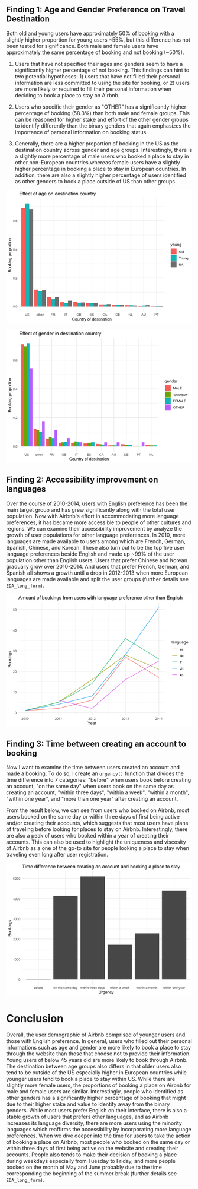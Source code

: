 ## Finding 1: Age and Gender Preference on Travel Destination

Both old and young users have approximately 50% of booking with a slightly higher proportion for young users ~55%, but this difference has not been tested for significance. Both male and female users have approximately the same percentage of booking and not booking (~50%).

1. Users that have not specified their ages and genders seem to have a significantly higher percentage of not booking. This findings can hint to two potential hypotheses: 1) users that have not filled their personal information are less committed to using the site for booking, or 2) users are more likely or required to fill their personal information when deciding to book a place to stay on Airbnb.

2. Users who specific their gender as "OTHER" has a significantly higher percentage of booking (58.3%) than both male and female groups. This can be reasoned for higher stake and effort of the other gender groups to identify differently than the binary genders that again emphasizes the importance of personal information on booking status.

3. Generally, there are a higher proportion of booking in the US as the destination country across gender and age groups. Interestingly, there is a slightly more percentage of male users who booked a place to stay in other non-European countries whereas female users have a slightly higher percentage in booking a place to stay in European countries. In addition, there are also a slightly higher percentage of users identified as other genders to book a place outside of US than other groups.

![](README_figs/README-Effect-of-age-on-destination-country-1.png)<!-- -->

![](README_figs/README-Effect-of-gender-in-destination-country-1.png)<!-- -->

## Finding 2: Accessibility improvement on languages

Over the course of 2010-2014, users with English preference has been the main target group and has grew significantly along with the total user population. Now with Airbnb's effort in accommodating more language preferences, it has became more accessible to people of other cultures and regions. We can examine their accessibility improvement by analyze the growth of user populations for other language preferences. In 2010, more languages are made available to users among which are French, German, Spanish, Chinese, and Korean. These also turn out to be the top five user language preferences beside English and made up ~99% of the user population other than English users. Users that prefer Chinese and Korean gradually grow over 2010-2014. And users that prefer French, German, and Spanish all shows a growth until a drop in 2012-2013 when more European languages are made available and split the user groups (further details see `EDA_long_form`).

![](README_figs/README-Booking-growth-across-languages-1.png)<!-- -->

## Finding 3: Time between creating an account to booking

Now I want to examine the time between users created an account and made a booking. To do so, I create an `urgency()` function that divides the time difference into 7 categories: "before" when users book before creating an account, "on the same day" when users book on the same day as creating an account, "within three days", "within a week", "within a month", "within one year", and "more than one year" after creating an account.

From the result below, we can see from users who booked on Airbnb, most users booked on the same day or within three days of first being active and/or creating their accounts, which suggests that most users have plans of traveling before looking for places to stay on Airbnb. Interestingly, there are also a peak of users who booked within a year of creating their accounts. This can also be used to highlight the uniqueness and viscosity of Airbnb as a one of the go-to site for people looking a place to stay when traveling even long after user registration.

![](README_figs/README-Time-between-creating-an-account-to-booking-1.png)<!-- -->

# Conclusion

Overall, the user demographic of Airbnb comprised of younger users and those with English preference. In general, users who filled out their personal informations such as age and gender are more likely to book a place to stay through the website than those that choose not to provide their information. Young users of below 45 years old are more likely to book through Airbnb. The destination between age groups also differs in that older users also tend to be outside of the US especially higher in European countries while younger users tend to book a place to stay within US. While there are slightly more female users, the proportions of booking a place on Airbnb for male and female users are similar. Interestingly, people who identified as other genders has a significantly higher percentage of booking that might due to their higher stake and value to identify away from the binary genders. While most users prefer English on their interface, there is also a stable growth of users that prefers other languages, and as Airbnb increases its language diversity, there are more users using the minority languages which reaffirms the accessibility by incorporating more language preferences. When we dive deeper into the time for users to take the action of booking a place on Airbnb, most people who booked on the same day or within three days of first being active on the website and creating their accounts. People also tends to make their decision of booking a place during weekdays especially from Tuesday to Friday, and more people booked on the month of May and June probably due to the time corresponding the beginning of the summer break (further details see `EDA_long_form`).
